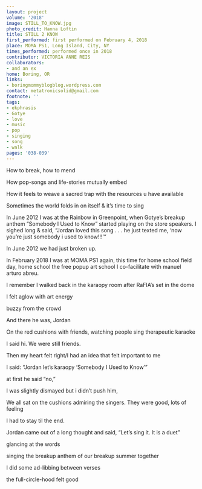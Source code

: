 ```yaml
---
layout: project
volume: '2018'
image: STILL_TO_KNOW.jpg
photo_credit: Hanna Loftin
title: STILL 2 KNOW
first_performed: first performed on February 4, 2018
place: MOMA PS1, Long Island, City, NY
times_performed: performed once in 2018
contributor: VICTORIA ANNE REIS
collaborators:
- and an ex
home: Boring, OR
links:
- boringmommyblogblog.wordpress.com
contact: metatronicsolid@gmail.com
footnote: ''
tags:
- ekphrasis
- Gotye
- love
- music
- pop
- singing
- song
- walk
pages: '038-039'
---
```


How to break, how to mend

How pop-songs and life-stories mutually embed

How it feels to weave a sacred trap with the resources u have available

Sometimes the world folds in on itself & it’s time to sing

In June 2012 I was at the Rainbow in Greenpoint, when Gotye’s breakup anthem “Somebody I Used to Know” started playing on the store speakers. I sighed long & said, “Jordan loved this song . . . he just texted me, ‘now you’re just somebody i used to know!!!’”

In June 2012 we had just broken up.

In February 2018 I was at MOMA PS1 again, this time for home school field day, home school the free popup art school I co-facilitate with manuel arturo abreu.

I remember I walked back in the karaopy room after RaFIA’s set in the dome

I felt aglow with art energy

buzzy from the crowd

And there he was, Jordan

On the red cushions with friends, watching people sing therapeutic karaoke

I said hi. We were still friends.

Then my heart felt right/I had an idea that felt important to me

I said: “Jordan let’s karaopy ‘Somebody I Used to Know’”

at first he said “no,”

I was slightly dismayed but i didn’t push him,

We all sat on the cushions admiring the singers. They were good, lots of feeling

I had to stay til the end.

Jordan came out of a long thought and said, “Let’s sing it. It is a duet”

glancing at the words

singing the breakup anthem of our breakup summer together

I did some ad-libbing between verses

the full-circle-hood felt good
